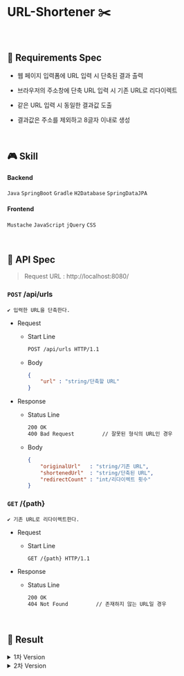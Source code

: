 # URL-Shortener ✂️

<br>

## 🎯 Requirements Spec

- 웹 페이지 입력폼에 URL 입력 시 단축된 결과 출력

- 브라우저의 주소창에 단축 URL 입력 시 기존 URL로 리다이렉트

- 같은 URL 입력 시 동일한 결과값 도출

- 결과값은 주소를 제외하고 8글자 이내로 생성


<br>

## 🎮 Skill

#### Backend

`Java` `SpringBoot` `Gradle` `H2Database` `SpringDataJPA`

#### Frontend

`Mustache` `JavaScript` `jQuery` `CSS`

<br>

## 🧩 API Spec

> Request URL : http://localhost:8080/

### `POST` /api/urls

```
✔️ 입력한 URL을 단축한다.
```

- Request
    - Start Line

        ```bash
        POST /api/urls HTTP/1.1
        ```

    - Body

      ```json
      {
          "url" : "string/단축할 URL"
      }
      ```

- Response

    - Status Line

        ```bash
        200 OK
        400 Bad Request         // 잘못된 형식의 URL인 경우
        ```

    - Body

      ```json
      {
          "originalUrl"   : "string/기존 URL",
          "shortenedUrl"  : "string/단축된 URL", 
          "redirectCount" : "int/리다이렉트 횟수" 
      }
      ```

### `GET` /{path}

```
✔️ 기존 URL로 리다이렉트한다.
```

- Request
    - Start Line

        ```bash
        GET /{path} HTTP/1.1
        ```

- Response

    - Status Line

        ```bash
        200 OK
        404 Not Found         // 존재하지 않는 URL일 경우
        ```

<br>

## 🎨 Result

<details>

<summary>1차 Version</summary>

### # 첫 실행

- Nothing

    <img width="90%" src="https://user-images.githubusercontent.com/33328991/140486570-7c74e276-e94c-4aa2-93a3-56563410241e.png">

### # URL 단축 요청

- URL 입력 >> Shorten 버튼 클릭

    <img width="90%" src="https://user-images.githubusercontent.com/33328991/140486583-90a6b58a-fa16-4d67-96ae-e9262f43d08e.png">

- 단축된 URL 확인

    <img width="90%" src="https://user-images.githubusercontent.com/33328991/140487248-d6755f9f-0234-4fa8-8504-d1c16bd0de6b.png">

- Copy 버튼 클릭 >> 단축된 URL 클립보드에 복사

    <img width="90%" src="https://user-images.githubusercontent.com/33328991/140487268-7e3bbbf7-dd2c-449e-9307-409cf72c5056.png">
  
### # 잘못된 URL로 단축 요청

- 잘못된 URL 입력 >> "유효하지 않는 URL 입니다." 알림

    <img width="90%" src="https://user-images.githubusercontent.com/33328991/140488304-349738cf-cc7f-4b09-8490-dc304dd90e9a.png">

- 알러트 창 확인 버튼 >> 텍스트 입력 상자 초기화

    <img width="90%" src="https://user-images.githubusercontent.com/33328991/140488321-bfc46152-8f18-4231-8d92-bbe69b5952ae.png">

</details>

<details>

<summary>2차 Version</summary>

> 변경된 사항 : UI 변경, clear 기능 추가

### # 첫 실행

- Nothing

    <img width="90%" src="https://user-images.githubusercontent.com/33328991/140643232-c6f0964a-a350-46c7-9e8a-54da999bcfa1.png">

### # URL 단축 요청

- URL 입력 >> Shorten 버튼 클릭 >> 단축된 URL 확인

    <img width="90%" src="https://user-images.githubusercontent.com/33328991/140643237-0ab253c4-6173-48a2-83ba-d01d5703295d.png">

- Copy 버튼 클릭 >> 단축된 URL 클립보드에 복사

    <img width="90%" src="https://user-images.githubusercontent.com/33328991/140643239-019e078e-e483-40e4-af28-a3eaac6e20ce.png">

### # 잘못된 URL로 단축 요청

- 잘못된 URL 입력 >> "유효하지 않는 URL 입니다." 알림

    <img width="90%" src="https://user-images.githubusercontent.com/33328991/140643245-d32be208-e4b5-4f12-a4e8-792e27a10ae6.png">

- 알러트 창 확인 버튼 >> 텍스트 입력 상자 초기화

    <img width="90%" src="https://user-images.githubusercontent.com/33328991/140643252-5a700ce5-e43c-4024-9cc6-5cda31364201.png">

### # 단축된 URL로 리다이렉트 요청

- 브라우저 주소창에 단축된 URL 입력

    <img width="90%" src="https://user-images.githubusercontent.com/33328991/140644133-a7abf2de-ec03-4fcc-9b52-fa10435088c1.png">

- 기존 URL로 리다이렉트

    <img width="90%" src="https://user-images.githubusercontent.com/33328991/140644149-9d657403-49f5-44ca-9c12-fa71f008722a.png">

### # 입력 초기화

- URL 입력 후 단축된 상태

    <img width="90%" src="https://user-images.githubusercontent.com/33328991/140643831-5f9d9149-f25b-478a-b56c-2e1c72a400e0.png">

- Clear 버튼 클릭 >> 텍스트 입력 상자 모두 초기화

    <img width="90%" src="https://user-images.githubusercontent.com/33328991/140643258-f5b2221f-9411-4e59-9572-555f0d05a4be.png">

</details>
